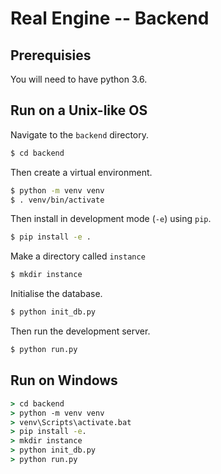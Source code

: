 # Real Engine -- Backend

## Prerequisies

You will need to have python 3.6.

## Run on a Unix-like OS

Navigate to the `backend` directory.

```sh
$ cd backend
```

Then create a virtual environment.

```sh
$ python -m venv venv
$ . venv/bin/activate
```

Then install in development mode (`-e`) using `pip`.

```sh
$ pip install -e .
```

Make a directory called `instance`

```sh
$ mkdir instance
```

Initialise the database.

```sh
$ python init_db.py
```

Then run the development server.

```sh
$ python run.py
```

## Run on Windows

```bat
> cd backend
> python -m venv venv
> venv\Scripts\activate.bat
> pip install -e.
> mkdir instance
> python init_db.py
> python run.py
```
